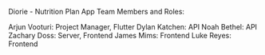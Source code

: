 Diorie - Nutrition Plan App
Team Members and Roles:

Arjun Vooturi: Project Manager, Flutter
Dylan Katchen: API
Noah Bethel: API
Zachary Doss: Server, Frontend
James Mims: Frontend
Luke Reyes: Frontend
